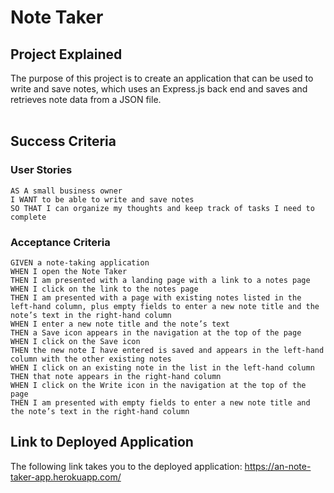 # Note Taker

## Project Explained
The purpose of this project is to create an application that can be used to write and save notes, which uses an Express.js back end and saves and retrieves note data from a JSON file.
<br></br>
## Success Criteria

### User Stories
```
AS A small business owner
I WANT to be able to write and save notes
SO THAT I can organize my thoughts and keep track of tasks I need to complete

```
### Acceptance Criteria
```
GIVEN a note-taking application
WHEN I open the Note Taker
THEN I am presented with a landing page with a link to a notes page
WHEN I click on the link to the notes page
THEN I am presented with a page with existing notes listed in the left-hand column, plus empty fields to enter a new note title and the note’s text in the right-hand column
WHEN I enter a new note title and the note’s text
THEN a Save icon appears in the navigation at the top of the page
WHEN I click on the Save icon
THEN the new note I have entered is saved and appears in the left-hand column with the other existing notes
WHEN I click on an existing note in the list in the left-hand column
THEN that note appears in the right-hand column
WHEN I click on the Write icon in the navigation at the top of the page
THEN I am presented with empty fields to enter a new note title and the note’s text in the right-hand column

```

## Link to Deployed Application

The following link takes you to the deployed application: https://an-note-taker-app.herokuapp.com/
<br></br>
